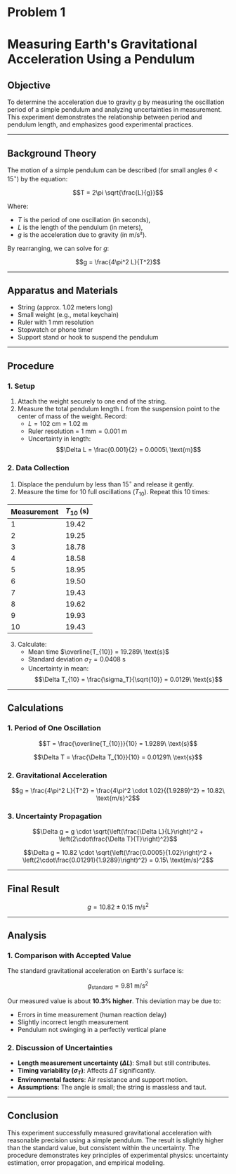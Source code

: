 # Problem 1

#  Measuring Earth's Gravitational Acceleration Using a Pendulum

## Objective

To determine the acceleration due to gravity $g$ by measuring the oscillation period of a simple pendulum and analyzing uncertainties in measurement. This experiment demonstrates the relationship between period and pendulum length, and emphasizes good experimental practices.

---

## Background Theory

The motion of a simple pendulum can be described (for small angles $\theta < 15^\circ$) by the equation:

$$T = 2\pi \sqrt{\frac{L}{g}}$$

Where:
- $T$ is the period of one oscillation (in seconds),
- $L$ is the length of the pendulum (in meters),
- $g$ is the acceleration due to gravity (in m/s²).

By rearranging, we can solve for $g$:

$$g = \frac{4\pi^2 L}{T^2}$$

---

## Apparatus and Materials

- String (approx. 1.02 meters long)
- Small weight (e.g., metal keychain)
- Ruler with 1 mm resolution
- Stopwatch or phone timer
- Support stand or hook to suspend the pendulum

---

## Procedure

### 1. Setup

1. Attach the weight securely to one end of the string.
2. Measure the total pendulum length $L$ from the suspension point to the center of mass of the weight. Record:
   - $L = 102\ \text{cm} = 1.02\ \text{m}$
   - Ruler resolution = $1\ \text{mm} = 0.001\ \text{m}$
   - Uncertainty in length:  
     $$\Delta L = \frac{0.001}{2} = 0.0005\ \text{m}$$

### 2. Data Collection

1. Displace the pendulum by less than $15^\circ$ and release it gently.
2. Measure the time for 10 full oscillations ($T_{10}$). Repeat this 10 times:

| Measurement | $T_{10}$ (s) |
|-------------|--------------|
| 1           | 19.42        |
| 2           | 19.25        |
| 3           | 18.78        |
| 4           | 18.58        |
| 5           | 18.95        |
| 6           | 19.50        |
| 7           | 19.43        |
| 8           | 19.62        |
| 9           | 19.93        |
| 10          | 19.43        |

3. Calculate:
   - Mean time $\overline{T_{10}} = 19.289\ \text{s}$
   - Standard deviation $\sigma_T = 0.0408\ \text{s}$
   - Uncertainty in mean:  
     $$\Delta T_{10} = \frac{\sigma_T}{\sqrt{10}} = 0.0129\ \text{s}$$

---

## Calculations

### 1. Period of One Oscillation

$$T = \frac{\overline{T_{10}}}{10} = 1.9289\ \text{s}$$

$$\Delta T = \frac{\Delta T_{10}}{10} = 0.01291\ \text{s}$$

### 2. Gravitational Acceleration

$$g = \frac{4\pi^2 L}{T^2} = \frac{4\pi^2 \cdot 1.02}{(1.9289)^2} = 10.82\ \text{m/s}^2$$

### 3. Uncertainty Propagation

$$\Delta g = g \cdot \sqrt{\left(\frac{\Delta L}{L}\right)^2 + \left(2\cdot\frac{\Delta T}{T}\right)^2}$$

$$\Delta g = 10.82 \cdot \sqrt{\left(\frac{0.0005}{1.02}\right)^2 + \left(2\cdot\frac{0.01291}{1.9289}\right)^2} = 0.15\ \text{m/s}^2$$

---

## Final Result

$$g = 10.82 \pm 0.15\ \text{m/s}^2$$

---

## Analysis

### 1. Comparison with Accepted Value

The standard gravitational acceleration on Earth's surface is:

$$g_{\text{standard}} = 9.81\ \text{m/s}^2$$

Our measured value is about **10.3% higher**. This deviation may be due to:

- Errors in time measurement (human reaction delay)
- Slightly incorrect length measurement
- Pendulum not swinging in a perfectly vertical plane

### 2. Discussion of Uncertainties

- **Length measurement uncertainty ($\Delta L$)**: Small but still contributes.
- **Timing variability ($\sigma_T$)**: Affects $\Delta T$ significantly.
- **Environmental factors**: Air resistance and support motion.
- **Assumptions**: The angle is small; the string is massless and taut.

---


## Conclusion

This experiment successfully measured gravitational acceleration with reasonable precision using a simple pendulum. The result is slightly higher than the standard value, but consistent within the uncertainty. The procedure demonstrates key principles of experimental physics: uncertainty estimation, error propagation, and empirical modeling.

